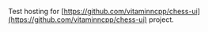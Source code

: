   Test hosting for [https://github.com/vitaminncpp/chess-ui](https://github.com/vitaminncpp/chess-ui) project.
